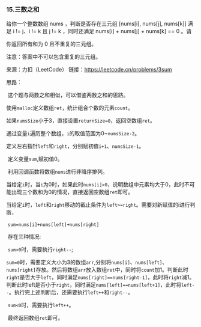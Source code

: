 ### 15.三数之和

给你一个整数数组 nums ，判断是否存在三元组 [nums[i], nums[j], nums[k]] 满足 i != j、i != k 且 j != k ，同时还满足 nums[i] + nums[j] + nums[k] == 0 。请

你返回所有和为 0 且不重复的三元组。

注意：答案中不可以包含重复的三元组。

来源：力扣（LeetCode）
链接：https://leetcode.cn/problems/3sum



思路：

​	这个题与两数之和相似，可以借鉴两数之和的思路。

​	使用`malloc`定义数组`ret`，统计组合个数的元素`count`。

​	如果`numsSize`小于3，直接设置`returnSize=0`，返回空数组`ret`。

​	通过变量`i`遍历整个数组，`i`的取值范围为0~`numsSize-2`。

​	定义左右指针`left`和`right`，分别赋初值`i+1`、`numsSize-1`。

​	定义变量`sum`,赋初值0。

​	利用回调函数将数组`nums`进行非降序排列。

​	当给定`i`时，当`i`为0时，如果此时`nums[i]>0`，说明数组中元素均大于0，此时不可能出现三个数和为0的情况，直接返回空数组`ret`即可。

​	当给定`i`时，`left`和`right`移动的截止条件为`left>=right`。需要对新赋值的i进行判断，		

​		`sum=nums[i]+nums[left]+nums[right]`

​	存在三种情况:

​		`sum>0`时，需要执行`right--`;

​		`sum=0`时，需要定义大小为3的数组`arr`,分别将`nums[i]`、`nums[left]`、`nums[right]`存放。然后将数组`arr`放入数组`ret`中，同时将`count`加1。判断此时`right`是否大于`left`，同时满足`nums[right]==nums[right-1]`，此时将`right`减1。判断此时left是否小于`right`，同时满足`nums[left]==nums[left+1]`，此时将`left--`。执行完上述判断后，还需要执行`left++`和`right--`。

​		`sum<0`时，需要执行`left++`。

​	最终返回数组`ret`即可。

